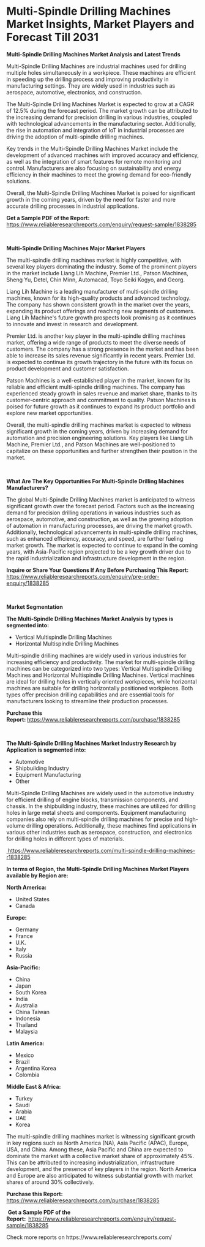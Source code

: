 <p><h1>Multi-Spindle Drilling Machines Market Insights, Market Players and Forecast Till 2031</h1></p><p><strong>Multi-Spindle Drilling Machines Market Analysis and Latest Trends</strong></p>
<p><p>Multi-Spindle Drilling Machines are industrial machines used for drilling multiple holes simultaneously in a workpiece. These machines are efficient in speeding up the drilling process and improving productivity in manufacturing settings. They are widely used in industries such as aerospace, automotive, electronics, and construction.</p><p>The Multi-Spindle Drilling Machines Market is expected to grow at a CAGR of 12.5% during the forecast period. The market growth can be attributed to the increasing demand for precision drilling in various industries, coupled with technological advancements in the manufacturing sector. Additionally, the rise in automation and integration of IoT in industrial processes are driving the adoption of multi-spindle drilling machines.</p><p>Key trends in the Multi-Spindle Drilling Machines Market include the development of advanced machines with improved accuracy and efficiency, as well as the integration of smart features for remote monitoring and control. Manufacturers are also focusing on sustainability and energy efficiency in their machines to meet the growing demand for eco-friendly solutions.</p><p>Overall, the Multi-Spindle Drilling Machines Market is poised for significant growth in the coming years, driven by the need for faster and more accurate drilling processes in industrial applications.</p></p>
<p><strong>Get a Sample PDF of the Report:&nbsp;</strong> <a href="https://www.reliableresearchreports.com/enquiry/request-sample/1838285">https://www.reliableresearchreports.com/enquiry/request-sample/1838285</a></p>
<p>&nbsp;</p>
<p><strong>Multi-Spindle Drilling Machines Major Market Players</strong></p>
<p><p>The multi-spindle drilling machines market is highly competitive, with several key players dominating the industry. Some of the prominent players in the market include Liang Lih Machine, Premier Ltd., Patson Machines, Sheng Yu, Detel, Chin Minn, Automacad, Toyo Seiki Kogyo, and Georg.</p><p>Liang Lih Machine is a leading manufacturer of multi-spindle drilling machines, known for its high-quality products and advanced technology. The company has shown consistent growth in the market over the years, expanding its product offerings and reaching new segments of customers. Liang Lih Machine's future growth prospects look promising as it continues to innovate and invest in research and development.</p><p>Premier Ltd. is another key player in the multi-spindle drilling machines market, offering a wide range of products to meet the diverse needs of customers. The company has a strong presence in the market and has been able to increase its sales revenue significantly in recent years. Premier Ltd. is expected to continue its growth trajectory in the future with its focus on product development and customer satisfaction.</p><p>Patson Machines is a well-established player in the market, known for its reliable and efficient multi-spindle drilling machines. The company has experienced steady growth in sales revenue and market share, thanks to its customer-centric approach and commitment to quality. Patson Machines is poised for future growth as it continues to expand its product portfolio and explore new market opportunities.</p><p>Overall, the multi-spindle drilling machines market is expected to witness significant growth in the coming years, driven by increasing demand for automation and precision engineering solutions. Key players like Liang Lih Machine, Premier Ltd., and Patson Machines are well-positioned to capitalize on these opportunities and further strengthen their position in the market.</p></p>
<p>&nbsp;</p>
<p><strong>What Are The Key Opportunities For Multi-Spindle Drilling Machines Manufacturers?</strong></p>
<p><p>The global Multi-Spindle Drilling Machines market is anticipated to witness significant growth over the forecast period. Factors such as the increasing demand for precision drilling operations in various industries such as aerospace, automotive, and construction, as well as the growing adoption of automation in manufacturing processes, are driving the market growth. Additionally, technological advancements in multi-spindle drilling machines, such as enhanced efficiency, accuracy, and speed, are further fueling market growth. The market is expected to continue to expand in the coming years, with Asia-Pacific region projected to be a key growth driver due to the rapid industrialization and infrastructure development in the region.</p></p>
<p><strong>Inquire or Share Your Questions If Any Before Purchasing This Report:</strong> <a href="https://www.reliableresearchreports.com/enquiry/pre-order-enquiry/1838285">https://www.reliableresearchreports.com/enquiry/pre-order-enquiry/1838285</a></p>
<p>&nbsp;</p>
<p><strong>Market Segmentation</strong></p>
<p><strong>The Multi-Spindle Drilling Machines Market Analysis by types is segmented into:</strong></p>
<p><ul><li>Vertical Multispindle Drilling Machines</li><li>Horizontal Multispindle Drilling Machines</li></ul></p>
<p><p>Multi-spindle drilling machines are widely used in various industries for increasing efficiency and productivity. The market for multi-spindle drilling machines can be categorized into two types: Vertical Multispindle Drilling Machines and Horizontal Multispindle Drilling Machines. Vertical machines are ideal for drilling holes in vertically oriented workpieces, while horizontal machines are suitable for drilling horizontally positioned workpieces. Both types offer precision drilling capabilities and are essential tools for manufacturers looking to streamline their production processes.</p></p>
<p><strong>Purchase this Report:&nbsp;</strong><a href="https://www.reliableresearchreports.com/purchase/1838285">https://www.reliableresearchreports.com/purchase/1838285</a></p>
<p>&nbsp;</p>
<p><strong>The Multi-Spindle Drilling Machines Market Industry Research by Application is segmented into:</strong></p>
<p><ul><li>Automotive</li><li>Shipbuilding Industry</li><li>Equipment Manufacturing</li><li>Other</li></ul></p>
<p><p>Multi-Spindle Drilling Machines are widely used in the automotive industry for efficient drilling of engine blocks, transmission components, and chassis. In the shipbuilding industry, these machines are utilized for drilling holes in large metal sheets and components. Equipment manufacturing companies also rely on multi-spindle drilling machines for precise and high-volume drilling operations. Additionally, these machines find applications in various other industries such as aerospace, construction, and electronics for drilling holes in different types of materials.</p></p>
<p><a href="https://www.reliableresearchreports.com/multi-spindle-drilling-machines-r1838285">&nbsp;https://www.reliableresearchreports.com/multi-spindle-drilling-machines-r1838285</a></p>
<p><strong>In terms of Region, the Multi-Spindle Drilling Machines Market Players available by Region are:</strong></p>
<p>
    <p> <strong> North America: </strong>
        <ul>
            <li>United States</li>
            <li>Canada</li>
        </ul>
        </p> 
    <p> <strong> Europe: </strong>
        <ul>
            <li>Germany</li>
            <li>France</li>
            <li>U.K.</li>
            <li>Italy</li>
            <li>Russia</li>
        </ul>
        </p> 
    <p> <strong> Asia-Pacific: </strong>
        <ul>
            <li>China</li>
            <li>Japan</li>
            <li>South Korea</li>
            <li>India</li>
            <li>Australia</li>
            <li>China Taiwan</li>
            <li>Indonesia</li>
            <li>Thailand</li>
            <li>Malaysia</li>
        </ul>
        </p> 
    <p> <strong> Latin America: </strong>
        <ul>
            <li>Mexico</li>
            <li>Brazil</li>
            <li>Argentina Korea</li>
            <li>Colombia</li>
        </ul>
        </p> 
    <p> <strong> Middle East & Africa: </strong>
        <ul>
            <li>Turkey</li>
            <li>Saudi</li>
            <li>Arabia</li>
            <li>UAE</li>
            <li>Korea</li>
        </ul>
    </p>
    </p>
<p><p>The multi-spindle drilling machines market is witnessing significant growth in key regions such as North America (NA), Asia Pacific (APAC), Europe, USA, and China. Among these, Asia Pacific and China are expected to dominate the market with a collective market share of approximately 45%. This can be attributed to increasing industrialization, infrastructure development, and the presence of key players in the region. North America and Europe are also anticipated to witness substantial growth with market shares of around 30% collectively.</p></p>
<p><strong>Purchase this Report: </strong><a href="https://www.reliableresearchreports.com/purchase/1838285">https://www.reliableresearchreports.com/purchase/1838285</a></p>
<p>&nbsp;<strong>Get a Sample PDF of the Report:&nbsp;&nbsp;</strong><a href="https://www.reliableresearchreports.com/enquiry/request-sample/1838285">https://www.reliableresearchreports.com/enquiry/request-sample/1838285</a></p>
<p><strong></strong></p>
<p>Check more reports on https://www.reliableresearchreports.com/</p>